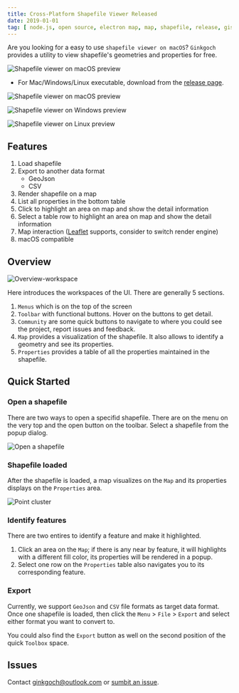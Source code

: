 ```yaml
---
title: Cross-Platform Shapefile Viewer Released
date: 2019-01-01
tag: [ node.js, open source, electron map, map, shapefile, release, gis software ]
---
```

Are you looking for a easy to use `shapefile viewer on macOS`? `Ginkgoch` provides a utility to view shapefile's geometries and properties for free.
<!-- more --> 

![Shapefile viewer on macOS preview](/post-imgs/20190101/overview.png)

* For Mac/Windows/Linux executable, download from the [release page](https://github.com/ginkgoch/node-shapefile-viewer/releases).

![Shapefile viewer on macOS preview](/post-imgs/20190101/overview.png)

![Shapefile viewer on Windows preview](/post-imgs/20190101/overview-win.png)

![Shapefile viewer on Linux preview](/post-imgs/20190101/overview-linux.png)

## Features
1. Load shapefile
1. Export to another data format
    * GeoJson
    * CSV
1. Render shapefile on a map
1. List all properties in the bottom table
1. Click to highlight an area on map and show the detail information
1. Select a table row to highlight an area on map and show the detail information
1. Map interaction ([Leaflet](https://leafletjs.com) supports, consider to switch render engine)
1. macOS compatible

## Overview
![Overview-workspace](/post-imgs/20190101/overview-structure.png)

Here introduces the workspaces of the UI. There are generally 5 sections.

1. `Menus` which is on the top of the screen
1. `Toolbar` with functional buttons. Hover on the buttons to get detail.
1. `Community` are some quick buttons to navigate to where you could see the project, report issues and feedback.
1. `Map` provides a visualization of the shapefile. It also allows to identify a geometry and see its properties.
1. `Properties` provides a table of all the properties maintained in the shapefile.

## Quick Started
### Open a shapefile
There are two ways to open a specifid shapefile. There are on the menu on the very top and the open button on the toolbar. Select a shapefile from the popup dialog.

![Open a shapefile](/post-imgs/20190101/open.png)

### Shapefile loaded
After the shapefile is loaded, a map visualizes on the `Map` and its properties displays on the `Properties` area.

![Point cluster](/post-imgs/20190101/point-cluster.png)

### Identify features
There are two entires to identify a feature and make it highlighted.
1. Click an area on the `Map`; if there is any near by feature, it will highlights with a different fill color, its properties will be rendered in a popup.
1. Select one row on the `Properties` table also navigates you to its corresponding feature.

### Export
Currently, we support `GeoJson` and `CSV` file formats as target data format. Once one shapefile is loaded, then click the `Menu` > `File` > `Export` and select either format you want to convert to.

You could also find the `Export` button as well on the second position of the quick `Toolbox` space.

## Issues
Contact [ginkgoch@outlook.com](mailto:ginkgoch@outlook.com) or [sumbit an issue](https://github.com/ginkgoch/node-shapefile-reader/issues).